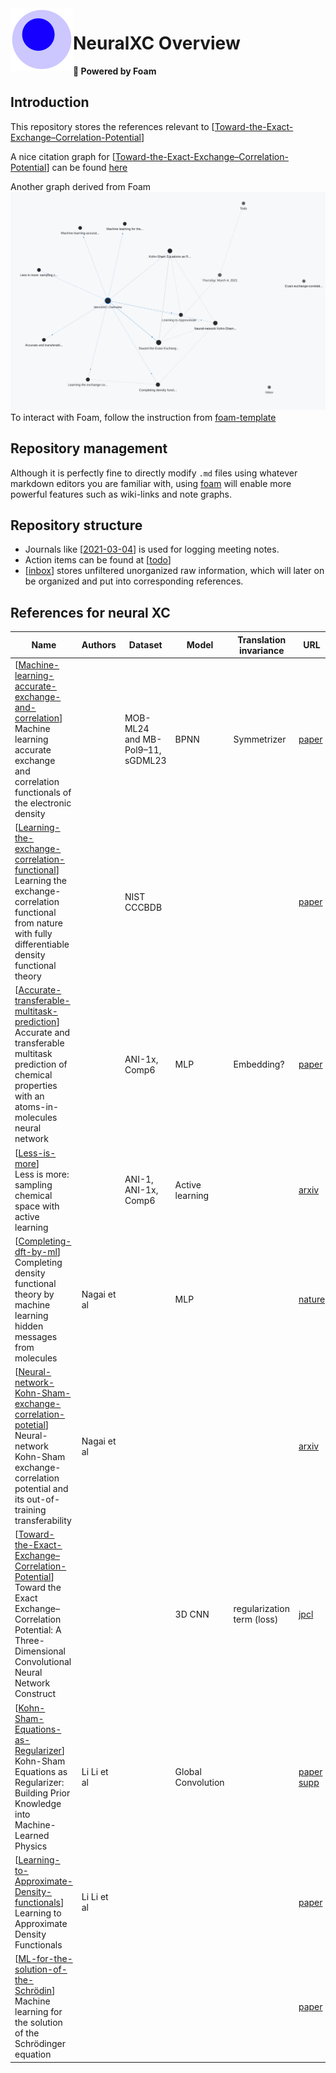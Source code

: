 <img src="attachments/foam-icon.png" width=100 align="left">

# NeuralXC Overview

**👋 Powered by Foam**

## Introduction

This repository stores the references relevant to [[Toward-the-Exact-Exchange–Correlation-Potential]]

A nice citation graph for [[Toward-the-Exact-Exchange–Correlation-Potential]] can be found [here](https://www.connectedpapers.com/main/d0b44b4f66dcc549ebf40395450520578d8859c0/Toward-the-Exact-ExchangeCorrelation-Potential-a-3D-Convolutional-Neural-Network-Construct/graph)

Another graph derived from Foam <img src="attachments/foam-graph.png">
To interact with Foam, follow the instruction from [foam-template](https://github.com/foambubble/foam-template)

## Repository management

Although it is perfectly fine to directly modify `.md` files using whatever markdown editors you are familiar with, using [foam](https://github.com/foambubble/foam-template) will enable more powerful features such as wiki-links and note graphs.

## Repository structure

- Journals like [[2021-03-04]] is used for logging meeting notes.
- Action items can be found at [[todo]]
- [[inbox]] stores unfiltered unorganized raw information, which will later on be organized and put into corresponding references.  


## References for neural XC

| Name                                                         | Authors     | Dataset                          | Model              | Translation invariance     | URL                                                          | Code                                                         | Library     | Year      | Status | Journals | Is-Survey |
| ------------------------------------------------------------ | ----------- | -------------------------------- | ------------------ | -------------------------- | ------------------------------------------------------------ | ------------------------------------------------------------ | ----------- | --------- | ------ | -------- | --------- |
| [[Machine-learning-accurate-exchange-and-correlation]] <br> Machine learning accurate exchange and correlation functionals of the electronic density |             | MOB-ML24 and MB-Pol9–11, sGDML23 | BPNN               | Symmetrizer                | [paper](https://www.nature.com/articles/s41467-020-17265-7.pdf)       | [neuralxc](https://github.com/semodi/neuralxc)                           | Pytorch, TF | 2020      |        |          | No        |
| [[Learning-the-exchange-correlation-functional]]  <br> Learning the exchange-correlation functional from nature with fully differentiable density functional theory |             | NIST CCCBDB                      |                    |                            | [paper](https://arxiv.org/pdf/2102.04229v1.pdf)                       | [xitorch](https://github.com/xitorch/xitorch)                           | Pytorch     | 2021      |        |          | No        |
| [[Accurate-transferable-multitask-prediction]]  <br> Accurate and transferable multitask prediction of chemical properties with an atoms-in-molecules neural network |             | ANI-1x, Comp6                    | MLP                | Embedding?                 | [paper](https://advances.sciencemag.org/content/5/8/eaav6490)         | [aimnet](https://github.com/aiqm/aimnet)                               | Pytorch     | 2019      |        |          | No        |
| [[Less-is-more]]  <br> Less is more: sampling chemical space with active learning   |             | ANI-1, ANI-1x, Comp6             | Active learning    |                            | [arxiv](https://arxiv.org/pdf/1801.09319.pdf)                         | [ani-tools](https://github.com/Jussmith01/ANI-Tools) [comp6](https://github.com/isayev/COMP6) |             |           |        |          | No        |
| [[Completing-dft-by-ml]]  <br> Completing density functional theory by machine learning hidden messages from molecules | Nagai et al |                                  | MLP                |                            | [nature](https://www.nature.com/articles/s41524-020-0310-0)            | [nnfunctional](https://github.com/ml-electron-project/NNfunctional)          | Pytorch     | 2020/2019 |        |          | No        |
| [[Neural-network-Kohn-Sham-exchange-correlation-potetial]]  <br> Neural-network Kohn-Sham exchange-correlation potential and its out-of-training transferability | Nagai et al |                                  |                    |                            | [arxiv](https://arxiv.org/pdf/1802.02944.pdf)                         |                                                              |             | 2018      |        |          | No        |
| [[Toward-the-Exact-Exchange–Correlation-Potential]]  <br> Toward the Exact Exchange–Correlation Potential: A Three-Dimensional Convolutional Neural Network Construct |             |                                  | 3D CNN             | regularization term (loss) | [jpcl](http://yangtze.hku.hk/home/pub/179.pdf)                       | N/A                                                          |             | 2019      |        |          | No        |
| [[Kohn-Sham-Equations-as-Regularizer]] <br>  Kohn-Sham Equations as Regularizer: Building Prior Knowledge into Machine-Learned Physics | Li Li et al |                                  | Global Convolution |                            | [paper](https://journals.aps.org/prl/pdf/10.1103/PhysRevLett.126.036401) [supp](https://journals.aps.org/prl/supplemental/10.1103/PhysRevLett.126.036401/supp.pdf) | [jax-dft](https://github.com/google-research/google-research/tree/master/jax_dft) | Jax         | 2020      |        |          | No        |
| [[Learning-to-Approximate-Density-functionals]]  <br> Learning to Approximate Density Functionals                  | Li Li et al |                                  |                    |                            | [paper](https://pubs.acs.org/doi/10.1021/acs.accounts.0c00742)        |                                                              |             | 2021      |        |          | No        |
| [[ML-for-the-solution-of-the-Schrödin]]  <br> Machine learning for the solution of the Schrödinger equation |             |                                  |                    |                            | [paper](https://iopscience.iop.org/article/10.1088/2632-2153/ab7d30/pdf) | N/A                                                          |             | 2021      |        |          | Yes       |




[//begin]: # "Autogenerated link references for markdown compatibility"
[Toward-the-Exact-Exchange–Correlation-Potential]: docs/neuralxc-references/Toward-the-Exact-Exchange–Correlation-Potential.md "Toward the Exact Exchange–Correlation Potential: A Three-Dimensional Convolutional Neural Network Construct"
[2021-03-04]: journal/2021-03-04.md "Thursday, March 4, 2021"
[todo]: todo.md "Todo"
[inbox]: inbox.md "inbox"
[Machine-learning-accurate-exchange-and-correlation]: docs/neuralxc-references/Machine-learning-accurate-exchange-and-correlation.md "Machine learning accurate exchange and correlation functionals of the electronic density"
[Learning-the-exchange-correlation-functional]: docs/neuralxc-references/Learning-the-exchange-correlation-functional.md "Learning the exchange-correlation functional from nature with fully differentiable"
[Accurate-transferable-multitask-prediction]: docs/neuralxc-references/Accurate-transferable-multitask-prediction.md "Accurate and transferable multitask prediction of chemical properties with an atoms-in-molecules neural network"
[Less-is-more]: docs/neuralxc-references/Less-is-more.md "Less is more: sampling chemical space with active"
[Completing-dft-by-ml]: docs/neuralxc-references/Completing-dft-by-ml.md "Completing density functional theory by machine learning hidden messages from molecules"
[Neural-network-Kohn-Sham-exchange-correlation-potetial]: docs/neuralxc-references/Neural-network-Kohn-Sham-exchange-correlation-potetial.md "Neural-network Kohn-Sham exchange-correlation potential and its out-of-training transferability"
[Kohn-Sham-Equations-as-Regularizer]: docs/neuralxc-references/Kohn-Sham-Equations-as-Regularizer.md "Kohn-Sham Equations as Regularizer: Building Prior Knowledge"
[Learning-to-Approximate-Density-functionals]: docs/neuralxc-references/Learning-to-Approximate-Density-functionals.md "Learning to Approximate Density Functionals"
[ML-for-the-solution-of-the-Schrödin]: docs/neuralxc-references/ML-for-the-solution-of-the-Schrödin.md "Machine learning for the solution of the Schrödinger equation"
[//end]: # "Autogenerated link references"

